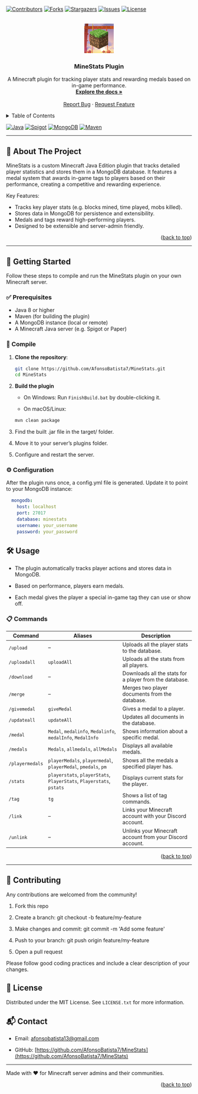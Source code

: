 <a id="readme-top"></a>

<!-- PROJECT SHIELDS -->
<!--
*** https://www.markdownguide.org/basic-syntax/#reference-style-links
-->
[![Contributors][contributors-shield]][contributors-url]
[![Forks][forks-shield]][forks-url]
[![Stargazers][stars-shield]][stars-url]
[![Issues][issues-shield]][issues-url]
[![License][license-shield]][license-url]

<!-- PROJECT LOGO -->
<br />
<div align="center">
  <a href="https://github.com/AfonsoBatista7/MineStats">
    <img src="./src/org/rage/pluginstats/img/favicon.ico" alt="Logo" width="80" height="80">
  </a>

  <h3 align="center">MineStats Plugin</h3>

  <p align="center">
    A Minecraft plugin for tracking player stats and rewarding medals based on in-game performance.
    <br />
    <a href="https://github.com/AfonsoBatista7/MineStats"><strong>Explore the docs »</strong></a>
    <br />
    <br />
    <a href="https://github.com/AfonsoBatista7/MineStats/issues">Report Bug</a>
    ·
    <a href="https://github.com/AfonsoBatista7/MineStats/issues">Request Feature</a>
  </p>
</div>

<!-- TABLE OF CONTENTS -->
<details>
  <summary>Table of Contents</summary>
  <ol>
    <li>
      <a href="#about-the-project">About The Project</a>
    </li>
    <li>
      <a href="#getting-started">Getting Started</a>
      <ul>
        <li><a href="#prerequisites">Prerequisites</a></li>
        <li><a href="#compile">Compile</a></li>
        <li><a href="#configuration">Configuration</a></li>
      </ul>
    </li>
    <li><a href="#usage">Usage</a></li>
    <li><a href="#roadmap">Roadmap</a></li>
    <li><a href="#contributing">Contributing</a></li>
    <li><a href="#license">License</a></li>
    <li><a href="#contact">Contact</a></li>
  </ol>
</details>

[![Java][java-shield]][java-url]
[![Spigot][spigot-shield]][spigot-url]
[![MongoDB][mongodb-shield]][mongodb-url]
[![Maven][maven-shield]][maven-url]

---

## 🧩 About The Project

MineStats is a custom Minecraft Java Edition plugin that tracks detailed player statistics and stores them in a MongoDB database. It features a medal system that awards in-game tags to players based on their performance, creating a competitive and rewarding experience.

Key Features:
- Tracks key player stats (e.g. blocks mined, time played, mobs killed).
- Stores data in MongoDB for persistence and extensibility.
- Medals and tags reward high-performing players.
- Designed to be extensible and server-admin friendly.

<p align="right">(<a href="#readme-top">back to top</a>)</p>

---

## 🚀 Getting Started

Follow these steps to compile and run the MineStats plugin on your own Minecraft server.

### ✅ Prerequisites

- Java 8 or higher
- Maven (for building the plugin)
- A MongoDB instance (local or remote)
- A Minecraft Java server (e.g. Spigot or Paper)

### 💾 Compile

1. **Clone the repository**:
   ```bash
   git clone https://github.com/AfonsoBatista7/MineStats.git
   cd MineStats
   ```
2. **Build the plugin**
   - On Windows:
   Run `FinishBuild.bat` by double-clicking it.

   - On macOS/Linux:
   ```bash
   mvn clean package
   ```
3. Find the built .jar file in the target/ folder.

4. Move it to your server’s plugins folder.

5. Configure and restart the server.

### ⚙️ Configuration

After the plugin runs once, a config.yml file is generated. Update it to point to your MongoDB instance:

```yaml
  mongodb:
    host: localhost
    port: 27017
    database: minestats
    username: your_username
    password: your_password
```

## 🛠️ Usage

- The plugin automatically tracks player actions and stores data in MongoDB.

- Based on performance, players earn medals.

- Each medal gives the player a special in-game tag they can use or show off.

### 📋 Commands

| Command         | Aliases                                                  | Description                                              |
|-----------------|----------------------------------------------------------|----------------------------------------------------------|
| `/upload`       | –                                                        | Uploads all the player stats to the database.            |
| `/uploadall`    | `uploadAll`                                              | Uploads all the stats from all players.                  |
| `/download`     | –                                                        | Downloads all the stats for a player from the database.  |
| `/merge`        | –                                                        | Merges two player documents from the database.           |
| `/givemedal`    | `giveMedal`                                              | Gives a medal to a player.                               |
| `/updateall`    | `updateAll`                                              | Updates all documents in the database.                   |
| `/medal`        | `Medal`, `medalinfo`, `Medalinfo`, `medalInfo`, `MedalInfo` | Shows information about a specific medal.            |
| `/medals`       | `Medals`, `allmedals`, `allMedals`                       | Displays all available medals.                           |
| `/playermedals` | `playerMedals`, `playermedal`, `playerMedal`, `pmedals`, `pm` | Shows all the medals a specified player has.      |
| `/stats`        | `playerstats`, `playerStats`, `PlayerStats`, `Playerstats`, `pstats` | Displays current stats for the player.   |
| `/tag`          | `tg`                                                     | Shows a list of tag commands.                            |
| `/link`         | –                                                        | Links your Minecraft account with your Discord account.  |
| `/unlink`       | –                                                        | Unlinks your Minecraft account from your Discord account.|

<p align="right">(<a href="#readme-top">back to top</a>)</p>

---

## 🤝 Contributing

Any contributions are welcomed from the community!

1. Fork this repo

2. Create a branch: git checkout -b feature/my-feature

3. Make changes and commit: git commit -m 'Add some feature'

4. Push to your branch: git push origin feature/my-feature

5. Open a pull request

Please follow good coding practices and include a clear description of your changes.

## 📄 License

Distributed under the MIT License. See `LICENSE.txt` for more information.

## 📬 Contact

- Email: [afonsobatista13@gmail.com](mailto://afonsobatista13@gmail.com)

- GitHub: [https://github.com/AfonsoBatista7/MineStats](https://github.com/AfonsoBatista7/MineStats)

---

Made with ❤️ for Minecraft server admins and their communities.

<p align="right">(<a href="#readme-top">back to top</a>)</p>

<!-- MARKDOWN LINKS & IMAGES -->
<!-- https://www.markdownguide.org/basic-syntax/#reference-style-links -->
<!-- From own repo -->
[contributors-shield]: https://img.shields.io/github/contributors/AfonsoBatista7/MineStats.svg?style=for-the-badge
[contributors-url]: https://github.com/AfonsoBatista7/MineStats/graphs/contributors
[forks-shield]: https://img.shields.io/github/forks/AfonsoBatista7/MineStats.svg?style=for-the-badge
[forks-url]: https://github.com/AfonsoBatista7/MineStats/network/members
[issues-shield]: https://img.shields.io/github/issues/AfonsoBatista7/MineStats.svg?style=for-the-badge
[issues-url]: https://github.com/AfonsoBatista7/MineStats/issues
[license-shield]: https://img.shields.io/github/license/AfonsoBatista7/MineStats.svg?style=for-the-badge
[license-url]: https://github.com/AfonsoBatista7/MineStats/blob/master/LICENSE.txt
[stars-shield]: https://img.shields.io/github/stars/AfonsoBatista7/MineStats.svg?style=for-the-badge
[stars-url]: https://github.com/AfonsoBatista7/MineStats/stargazers
<!-- From repo images -->
[product-screenshot]: ./docs/images/product.png
<!-- From badges -->
[java-shield]: https://img.shields.io/badge/Java-FF0000?logoColor=white
[java-url]: https://openjdk.org/
[mongodb-shield]: https://img.shields.io/badge/MongoDB-%234ea94b.svg?logo=mongodb&logoColor=white
[mongodb-url]: https://mongodb.github.io/mongo-java-driver/
[maven-shield]: https://img.shields.io/badge/Maven-purple?logoColor=white
[maven-url]: https://maven.apache.org/
[spigot-shield]: https://img.shields.io/badge/Spigot-yellow?logoColor=black
[spigot-url]: https://www.spigotmc.org/
